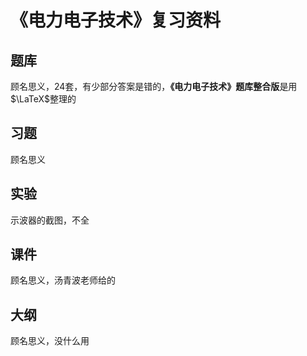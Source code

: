# 《电力电子技术》复习资料

## 题库

顾名思义，24套，有少部分答案是错的，**《电力电子技术》题库整合版**是用$\LaTeX$整理的

## 习题

顾名思义

## 实验

示波器的截图，不全

## 课件

顾名思义，汤青波老师给的

## 大纲

顾名思义，没什么用